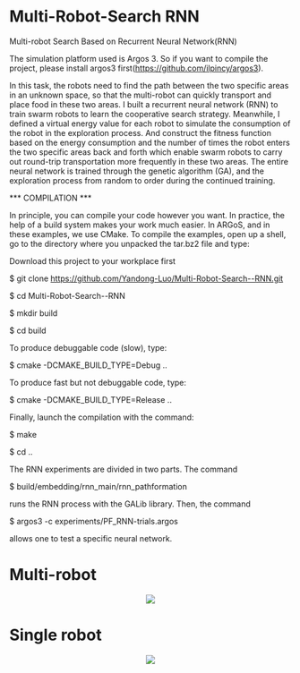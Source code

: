 # Multi-Robot-Search RNN
Multi-robot Search Based on Recurrent Neural Network(RNN)

The simulation platform used is Argos 3. So if you want to compile the project, please install argos3 first(https://github.com/ilpincy/argos3).

In this task, the robots need to find the path between the two specific areas in an unknown space, so that the multi-robot can quickly transport and place food in these two areas. I built a recurrent neural network (RNN) to train swarm robots to learn the cooperative search strategy. Meanwhile, I defined a virtual energy value for each robot to simulate the consumption of the robot in the exploration process. And construct the fitness function based on the energy consumption and the number of times the robot enters the two specific areas back and forth which enable swarm robots to carry out round-trip transportation more frequently in these two areas. The entire neural network is trained through the genetic algorithm (GA), and the exploration process from random to order during the continued training.

*** COMPILATION ***

In principle, you can compile your code however you want. In practice,
the help of a build system makes your work much easier. In ARGoS, and
in these examples, we use CMake. To compile the examples, open up a
shell, go to the directory where you unpacked the tar.bz2 file and
type:

Download this project to your workplace first

$ git clone https://github.com/Yandong-Luo/Multi-Robot-Search--RNN.git

$ cd Multi-Robot-Search--RNN

$ mkdir build

$ cd build

To produce debuggable code (slow), type:

$ cmake -DCMAKE_BUILD_TYPE=Debug ..

To produce fast but not debuggable code, type:

$ cmake -DCMAKE_BUILD_TYPE=Release ..

Finally, launch the compilation with the command:

$ make

$ cd ..

The RNN experiments are divided in two parts. The
command

$ build/embedding/rnn_main/rnn_pathformation

runs the RNN process with the GALib library. Then, the command

$ argos3 -c experiments/PF_RNN-trials.argos

allows one to test a specific neural network.

# Multi-robot
<div align=center><img src="https://user-images.githubusercontent.com/57821839/112744337-da663400-8fd1-11eb-9b0a-06af2323da07.gif"/></div>



# Single robot
<div align=center><img src="https://user-images.githubusercontent.com/57821839/112744361-11d4e080-8fd2-11eb-9e2f-a4060c464394.gif"/></div>


